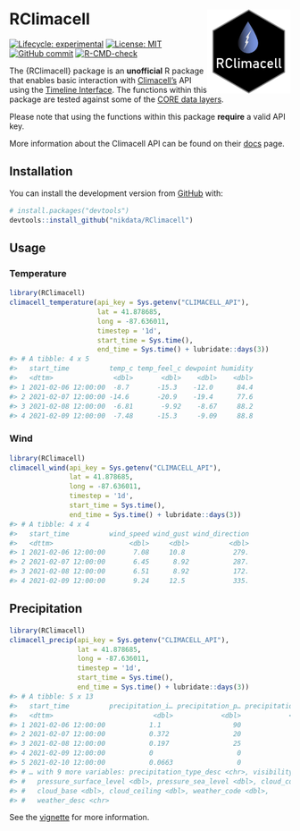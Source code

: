 
# RClimacell <a href='https://nikdata.github.io/RClimacell/'><img src='man/figures/rclimacell-hex.png' align="right" width="150" height="150" />

<!-- badges: start -->

[![Lifecycle:
experimental](https://img.shields.io/badge/lifecycle-experimental-orange.svg)](https://lifecycle.r-lib.org/articles/figures/lifecycle-experimental.svg)
[![License:
MIT](https://img.shields.io/badge/License-MIT-blue.svg)](https://opensource.org/licenses/MIT)
[![GitHub
commit](https://img.shields.io/github/last-commit/nikdata/RClimacell)](https://github.com/nikdata/RClimacell/commit/main)
[![R-CMD-check](https://github.com/nikdata/RClimacell/workflows/R-CMD-check/badge.svg)](https://github.com/nikdata/RClimacell/actions)
<!-- badges: end -->

The {RClimacell} package is an **unofficial** R package that enables
basic interaction with [Climacell’s](https://www.climacell.co) API using
the [Timeline
Interface](https://docs.climacell.co/reference/timeline-overview). The
functions within this package are tested against some of the [CORE data
layers](https://docs.climacell.co/reference/data-layers-core).

Please note that using the functions within this package **require** a
valid API key.

More information about the Climacell API can be found on their
[docs](https://docs.climacell.co/reference/api-overview) page.

## Installation

You can install the development version from
[GitHub](https://github.com/) with:

``` r
# install.packages("devtools")
devtools::install_github("nikdata/RClimacell")
```

## Usage

### Temperature

``` r
library(RClimacell)
climacell_temperature(api_key = Sys.getenv("CLIMACELL_API"),
                      lat = 41.878685,
                      long = -87.636011,
                      timestep = '1d',
                      start_time = Sys.time(),
                      end_time = Sys.time() + lubridate::days(3))
#> # A tibble: 4 x 5
#>   start_time          temp_c temp_feel_c dewpoint humidity
#>   <dttm>               <dbl>       <dbl>    <dbl>    <dbl>
#> 1 2021-02-06 12:00:00  -8.7       -15.3    -12.0      84.4
#> 2 2021-02-07 12:00:00 -14.6       -20.9    -19.4      77.6
#> 3 2021-02-08 12:00:00  -6.81       -9.92    -8.67     88.2
#> 4 2021-02-09 12:00:00  -7.48      -15.3     -9.09     88.8
```

### Wind

``` r
library(RClimacell)
climacell_wind(api_key = Sys.getenv("CLIMACELL_API"),
               lat = 41.878685,
               long = -87.636011,
               timestep = '1d',
               start_time = Sys.time(),
               end_time = Sys.time() + lubridate::days(3))
#> # A tibble: 4 x 4
#>   start_time          wind_speed wind_gust wind_direction
#>   <dttm>                   <dbl>     <dbl>          <dbl>
#> 1 2021-02-06 12:00:00       7.08     10.8            279.
#> 2 2021-02-07 12:00:00       6.45      8.92           287.
#> 3 2021-02-08 12:00:00       6.51      8.92           172.
#> 4 2021-02-09 12:00:00       9.24     12.5            335.
```

## Precipitation

``` r
library(RClimacell)
climacell_precip(api_key = Sys.getenv("CLIMACELL_API"),
                 lat = 41.878685,
                 long = -87.636011,
                 timestep = '1d',
                 start_time = Sys.time(),
                 end_time = Sys.time() + lubridate::days(3))
#> # A tibble: 5 x 13
#>   start_time          precipitation_i… precipitation_p… precipitation_t…
#>   <dttm>                         <dbl>            <dbl>            <dbl>
#> 1 2021-02-06 12:00:00           1.1                  90                2
#> 2 2021-02-07 12:00:00           0.372                20                2
#> 3 2021-02-08 12:00:00           0.197                25                2
#> 4 2021-02-09 12:00:00           0                     0                2
#> 5 2021-02-10 12:00:00           0.0663                0                2
#> # … with 9 more variables: precipitation_type_desc <chr>, visibility <dbl>,
#> #   pressure_surface_level <dbl>, pressure_sea_level <dbl>, cloud_cover <dbl>,
#> #   cloud_base <dbl>, cloud_ceiling <dbl>, weather_code <dbl>,
#> #   weather_desc <chr>
```

See the [vignette](https://nikdata.github.io/RClimacell/) for more
information.
